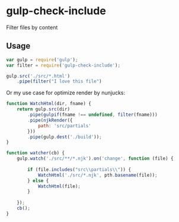 # gulp-check-include
Filter files by content

## Usage

```javascript
var gulp = require('gulp');
var filter = require('gulp-check-include');

gulp.src('./src/*.html')
    .pipe(filter("I love this file")
```
Or my use case for optimize render by nunjucks:

```javascript
function WatchHtml(dir, fname) {
    return gulp.src(dir)
        .pipe(gulpif(fname !== undefined, filter(fname)))
        .pipe(njkRender({
            path: 'src/partials'
        }))
        .pipe(gulp.dest('./build'));
}

function watcher(cb) {
    gulp.watch('./src/**/*.njk').on('change', function (file) {
    
        if (file.includes("src\\partials\\")) {
            WatchHtml('./src/*.njk', pth.basename(file));
        } else {
            WatchHtml(file);
        }
        
    });
    cb();
}

```

